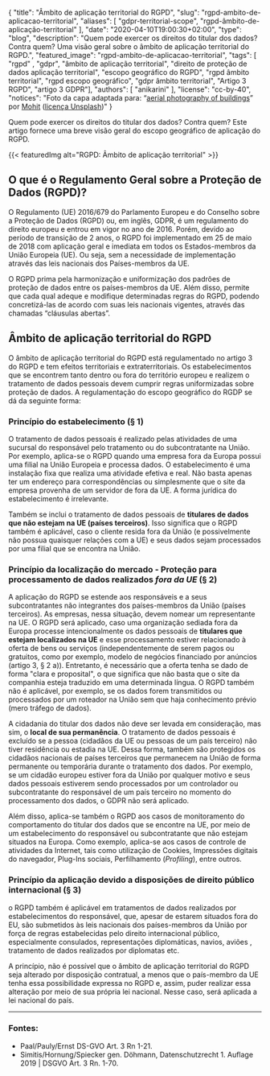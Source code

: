 {
    "title": "Âmbito de aplicação territorial do RGPD",
    "slug": "rgpd-ambito-de-aplicacao-territorial",
    "aliases": [ "gdpr-territorial-scope", "rgpd-âmbito-de-aplicação-territorial" ],
    "date": "2020-04-10T19:00:30+02:00",
    "type": "blog",
    "description": "Quem pode exercer os direitos do titular dos dados? Contra quem? Uma visão geral sobre o âmbito de aplicação territorial do RGPD.",
    "featured_image": "rgpd-ambito-de-aplicacao-territorial",
    "tags": [ "rgpd" , "gdpr", "âmbito de aplicação territorial", "direito de proteção de dados aplicação territorial", "escopo geográfico do RGPD", "rgpd âmbito territorial", "rgpd escopo geográfico", "gdpr âmbito territorial", "Artigo 3 RGPD", "artigo 3 GDPR"],
    "authors": [ "anikarini" ],
    "license": "cc-by-40",
    "notices": "Foto da capa adaptada para: “[aerial photography of buildings](https://unsplash.com/photos/6M9xiVgkoN0)” por [Mohit](https://unsplash.com/@98mohitkumar) ([licença Unsplash](https://unsplash.com/license))"
}

Quem pode exercer os direitos do titular dos dados? Contra quem? Este artigo fornece uma breve visão geral do escopo geográfico de aplicação do RGPD. 

{{< featuredImg alt="RGPD: Âmbito de aplicação territorial" >}}

## O que é o Regulamento Geral sobre a Proteção de Dados (RGPD)?

O Regulamento (UE) 2016/679 do Parlamento Europeu e do Conselho sobre a Proteção de Dados (RGPD) ou, em inglês, GDPR, é um regulamento do direito europeu e entrou em vigor no ano de 2016. Porém, devido ao período de transição de 2 anos, o RGPD foi implementado em 25 de maio de 2018 com aplicação geral e imediata em todos os Estados-membros da União Europeia (UE). Ou seja, sem a necessidade de implementação através das leis nacionais dos Países-membros da UE. 

O RGPD prima pela harmonização e uniformização dos padrões de proteção de dados entre os países-membros da UE. Além disso, permite que cada qual adeque e modifique determinadas regras do RGPD, podendo concretizá-las de acordo com suas leis nacionais vigentes, através das chamadas “cláusulas abertas”.

## Âmbito de aplicação territorial do RGPD

O âmbito de aplicação territorial do RGPD está regulamentado no artigo 3 do RGPD e tem efeitos territoriais e extraterritoriais. Os estabelecimentos que se encontrem tanto dentro ou fora do território europeu e realizem o tratamento de dados pessoais devem cumprir regras uniformizadas sobre proteção de dados. A regulamentação do escopo geográfico do RGDP se dá da seguinte forma:

### Princípio do estabelecimento (§ 1)

O tratamento de dados pessoais é realizado pelas atividades de uma sucursal do responsável pelo tratamento ou do subcontratante na União. Por exemplo, aplica-se o RGPD quando uma empresa fora da Europa possui uma filial na União Europeia e processa dados. O estabelecimento é uma instalação fixa que realiza uma atividade efetiva e real. Não basta apenas ter um endereço para correspondências ou simplesmente que o site da empresa provenha de um servidor de fora da UE. A forma jurídica do estabelecimento é irrelevante.

Também se inclui o tratamento de dados pessoais de **titulares de dados que não estejam na UE (países terceiros)**. Isso significa que o RGPD também é aplicável, caso o cliente resida fora da União (e possivelmente não possua quaisquer relações com a UE) e seus dados sejam processados por uma filial que se encontra na União.

### Princípio da localização do mercado - Proteção para processamento de dados realizados *fora da UE* (§ 2)

A aplicação do RGPD se estende aos responsáveis e a seus subcontratantes não integrantes dos países-membros da União (países terceiros). As empresas, nessa situação, devem nomear um representante na UE. O RGPD será aplicado, caso uma organização sediada fora da Europa processe intencionalmente os  dados pessoais de **titulares que estejam localizados na UE** e esse processamento estiver relacionado à oferta de bens ou serviços (independentemente de serem pagos ou gratuitos, como por exemplo, modelo de negócios financiado por anúncios (artigo 3, § 2 a)). Entretanto, é necessário que a oferta tenha se dado de forma "clara e proposital", o que significa que não basta que o site da companhia esteja traduzido em uma determinada língua. O RGPD também não é aplicável, por exemplo, se os dados forem transmitidos ou processados por um roteador na União sem que haja conhecimento prévio (mero tráfego de dados).

A cidadania do titular dos dados não deve ser levada em consideração, mas sim, o **local de sua permanência**. O tratamento de dados pessoais é excluído se a pessoa (cidadãos da UE ou pessoas de um país terceiro) não tiver residência ou estadia na UE. Dessa forma, também são protegidos os cidadãos nacionais de países terceiros que permanecem na União de forma permanente ou temporária durante o tratamento dos dados. Por exemplo, se um cidadão europeu estiver fora da União por qualquer motivo e seus dados pessoais estiverem sendo processados por um controlador ou subcontratante do responsável de um país terceiro no momento do processamento dos dados, o GDPR não será aplicado.

Além disso, aplica-se também o RGPD aos casos de monitoramento do comportamento do titular dos dados que se encontre na UE, por meio de um estabelecimento do responsável ou subcontratante que não estejam situados na Europa. Como exemplo, aplica-se aos casos de controle de atividades da Internet, tais como utilização de Cookies, Impressões digitais do navegador, Plug-Ins sociais, Perfilhamento (*Profiling*), entre outros. 

### Princípio da aplicação devido a disposições de direito público internacional (§ 3)

o RGPD também é aplicável em tratamentos de dados realizados por estabelecimentos do responsável, que, apesar de estarem situados fora do EU, são submetidos às leis nacionais dos países-membros da União  por força  de regras  estabelecidas pelo direito internacional público, especialmente consulados, representações diplomáticas, navios, aviões , tratamento de dados realizados por diplomatas etc.

A princípio, não é possível que o âmbito de aplicação territorial do RGPD seja alterado por disposição contratual, a menos  que o país-membro da UE tenha essa possibilidade expressa no RGPD e, assim, puder realizar essa alteração por meio de sua própria lei nacional. Nesse caso, será aplicada a lei nacional do país.

---

### Fontes:
- Paal/Pauly/Ernst DS-GVO Art. 3 Rn 1-21.
- Simitis/Hornung/Spiecker gen. Döhmann, Datenschutzrecht 1. Auflage 2019 | DSGVO Art. 3 Rn. 1-70.

